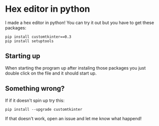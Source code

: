 # **Hex editor in python**

I made a hex editor in python!
You can try it out but you have to get these packages:
```CMD
pip install customtkinter==0.3
pip install setuptools
```

## **Starting up**
When starting the program up after instaling those packages you just double click on the file and it should start up.

## **Something wrong?**
If if it doesn't spin up try this:
```CMD2
pip install --upgrade customtkinter
```
If that doesn't work, open an issue and let me know what happend!
